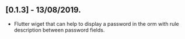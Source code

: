 ## [0.1.3] - 13/08/2019.

* Flutter wiget  that can help to display a password in the orm with rule description between password fields.
